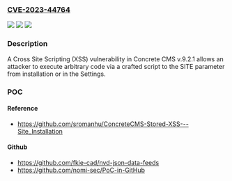 ### [CVE-2023-44764](https://cve.mitre.org/cgi-bin/cvename.cgi?name=CVE-2023-44764)
![](https://img.shields.io/static/v1?label=Product&message=n%2Fa&color=blue)
![](https://img.shields.io/static/v1?label=Version&message=n%2Fa&color=blue)
![](https://img.shields.io/static/v1?label=Vulnerability&message=n%2Fa&color=brighgreen)

### Description

A Cross Site Scripting (XSS) vulnerability in Concrete CMS v.9.2.1 allows an attacker to execute arbitrary code via a crafted script to the SITE parameter from installation or in the Settings.

### POC

#### Reference
- https://github.com/sromanhu/ConcreteCMS-Stored-XSS---Site_Installation

#### Github
- https://github.com/fkie-cad/nvd-json-data-feeds
- https://github.com/nomi-sec/PoC-in-GitHub

